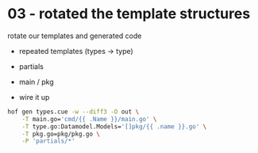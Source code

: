 # 03 - rotated the template structures

rotate our templates and generated code

- repeated templates (types -> type)
- partials

- main / pkg
- wire it up

```sh
hof gen types.cue -w --diff3 -O out \
	-T main.go='cmd/{{ .Name }}/main.go' \
	-T type.go:Datamodel.Models='[]pkg/{{ .name }}.go' \
	-T pkg.go=pkg/pkg.go \
	-P 'partials/*'
```
